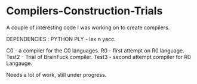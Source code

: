 # Compilers-Construction-Trials
A couple of interesting code I was working on to create compilers.

DEPENDENCIES : PYTHON PLY - lex n yacc.

C0 - a compiler for the C0 languages.
R0 - first attempt on R0 language. 
Test2 - Trial of BrainFuck compiler. 
Test3 - second attempt compiler for R0 Langauge. 


Needs a lot of work, still under progress.
